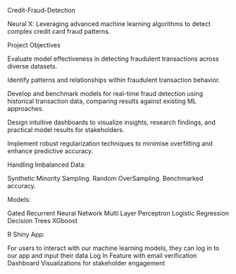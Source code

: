 Credit-Fraud-Detection

Neural X: Leveraging advanced machine learning algorithms to detect complex credit card fraud patterns.

Project Objectives

Evaluate model effectiveness in detecting fraudulent transactions across diverse datasets.

Identify patterns and relationships within fraudulent transaction behavior.

Develop and benchmark models for real-time fraud detection using historical transaction data, comparing results against existing ML approaches.

Design intuitive dashboards to visualize insights, research findings, and practical model results for stakeholders.

Implement robust regularization techniques to minimise overfitting and enhance predictive accuracy.

Handling Imbalanced Data:

Synthetic Minority Sampling.
Random OverSampling.
Benchmarked accuracy.

Models:

Gated Recurrent Neural Network
Multi Layer Perceptron
Logistic Regression
Decision Trees
XGboost

R Shiny App:

For users to interact with our machine learning models, they can log in to our app and input their data
Log In Feature with email verification
Dashboard Visualizations for stakeholder engagement




